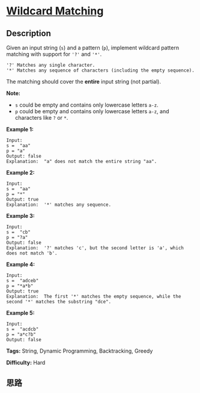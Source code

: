 # [Wildcard Matching][title]

## Description

Given an input string (`s`) and a pattern (`p`), implement wildcard pattern
matching with support for `'?'` and `'*'`.
            '?' Matches any single character.    '*' Matches any sequence of characters (including the empty sequence).    

The matching should cover the **entire** input string (not partial).

**Note:**

  * `s` could be empty and contains only lowercase letters `a-z`.
  * `p` could be empty and contains only lowercase letters `a-z`, and characters like `?` or `*`.

**Example 1:**
            Input:    s =  "aa"    p = "a"    Output: false    Explanation:  "a" does not match the entire string "aa".    

**Example 2:**
            Input:    s =  "aa"    p = "*"    Output: true    Explanation:  '*' matches any sequence.    

**Example 3:**
            Input:    s =  "cb"    p = "?a"    Output: false    Explanation:  '?' matches 'c', but the second letter is 'a', which does not match 'b'.    

**Example 4:**
            Input:    s =  "adceb"    p = "*a*b"    Output: true    Explanation:  The first '*' matches the empty sequence, while the second '*' matches the substring "dce".    

**Example 5:**
            Input:    s =  "acdcb"    p = "a*c?b"    Output: false    


**Tags:** String, Dynamic Programming, Backtracking, Greedy

**Difficulty:** Hard

## 思路

[title]: https://leetcode.com/problems/wildcard-matching
